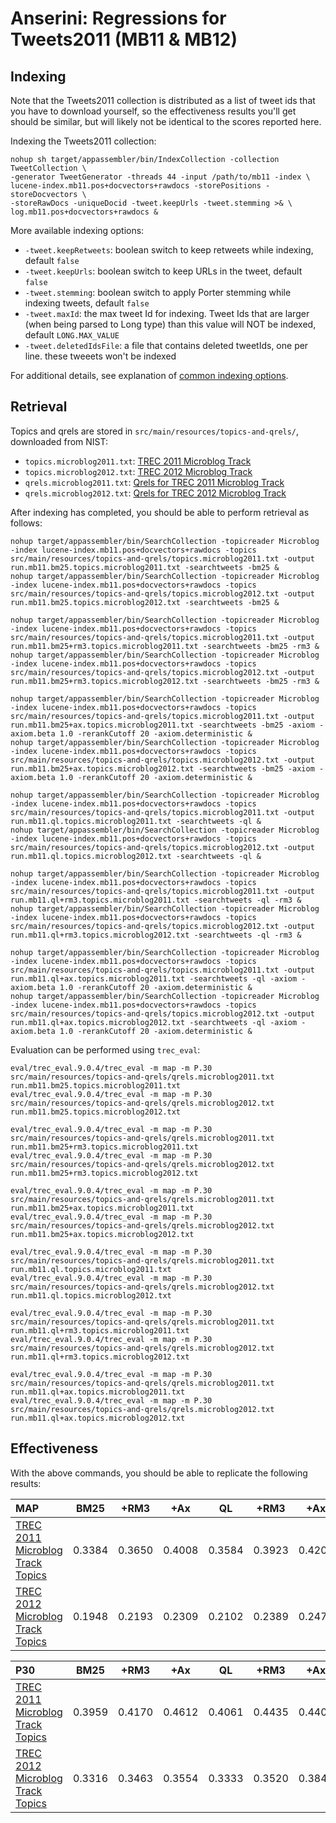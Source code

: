 # Anserini: Regressions for Tweets2011 (MB11 &amp; MB12)

## Indexing

Note that the Tweets2011 collection is distributed as a list of tweet ids that you have to download yourself, so the
effectiveness results you'll get should be similar, but will likely not be identical to the scores reported here.

Indexing the Tweets2011 collection:

```
nohup sh target/appassembler/bin/IndexCollection -collection TweetCollection \
-generator TweetGenerator -threads 44 -input /path/to/mb11 -index \
lucene-index.mb11.pos+docvectors+rawdocs -storePositions -storeDocvectors \
-storeRawDocs -uniqueDocid -tweet.keepUrls -tweet.stemming >& \
log.mb11.pos+docvectors+rawdocs &
```

More available indexing options:
* `-tweet.keepRetweets`: boolean switch to keep retweets while indexing, default `false`
* `-tweet.keepUrls`: boolean switch to keep URLs in the tweet, default `false`
* `-tweet.stemming`: boolean switch to apply Porter stemming while indexing tweets, default `false`
* `-tweet.maxId`: the max tweet Id for indexing. Tweet Ids that are larger (when being parsed to Long type) than this value will NOT be indexed, default `LONG.MAX_VALUE`
* `-tweet.deletedIdsFile`: a file that contains deleted tweetIds, one per line. these tweeets won't be indexed

For additional details, see explanation of [common indexing options](common-indexing-options.md).

## Retrieval

Topics and qrels are stored in `src/main/resources/topics-and-qrels/`, downloaded from NIST:

+ `topics.microblog2011.txt`: [TREC 2011 Microblog Track](https://trec.nist.gov/data/microblog/11/topics.MB1-50.txt)
+ `topics.microblog2012.txt`: [TREC 2012 Microblog Track](https://trec.nist.gov/data/microblog/12/2012.topics.MB51-110.txt)
+ `qrels.microblog2011.txt`: [Qrels for TREC 2011 Microblog Track](https://trec.nist.gov/data/microblog/11/microblog11-qrels)
+ `qrels.microblog2012.txt`: [Qrels for TREC 2012 Microblog Track](https://trec.nist.gov/data/microblog/12/adhoc-qrels)

After indexing has completed, you should be able to perform retrieval as follows:

```
nohup target/appassembler/bin/SearchCollection -topicreader Microblog -index lucene-index.mb11.pos+docvectors+rawdocs -topics src/main/resources/topics-and-qrels/topics.microblog2011.txt -output run.mb11.bm25.topics.microblog2011.txt -searchtweets -bm25 &
nohup target/appassembler/bin/SearchCollection -topicreader Microblog -index lucene-index.mb11.pos+docvectors+rawdocs -topics src/main/resources/topics-and-qrels/topics.microblog2012.txt -output run.mb11.bm25.topics.microblog2012.txt -searchtweets -bm25 &

nohup target/appassembler/bin/SearchCollection -topicreader Microblog -index lucene-index.mb11.pos+docvectors+rawdocs -topics src/main/resources/topics-and-qrels/topics.microblog2011.txt -output run.mb11.bm25+rm3.topics.microblog2011.txt -searchtweets -bm25 -rm3 &
nohup target/appassembler/bin/SearchCollection -topicreader Microblog -index lucene-index.mb11.pos+docvectors+rawdocs -topics src/main/resources/topics-and-qrels/topics.microblog2012.txt -output run.mb11.bm25+rm3.topics.microblog2012.txt -searchtweets -bm25 -rm3 &

nohup target/appassembler/bin/SearchCollection -topicreader Microblog -index lucene-index.mb11.pos+docvectors+rawdocs -topics src/main/resources/topics-and-qrels/topics.microblog2011.txt -output run.mb11.bm25+ax.topics.microblog2011.txt -searchtweets -bm25 -axiom -axiom.beta 1.0 -rerankCutoff 20 -axiom.deterministic &
nohup target/appassembler/bin/SearchCollection -topicreader Microblog -index lucene-index.mb11.pos+docvectors+rawdocs -topics src/main/resources/topics-and-qrels/topics.microblog2012.txt -output run.mb11.bm25+ax.topics.microblog2012.txt -searchtweets -bm25 -axiom -axiom.beta 1.0 -rerankCutoff 20 -axiom.deterministic &

nohup target/appassembler/bin/SearchCollection -topicreader Microblog -index lucene-index.mb11.pos+docvectors+rawdocs -topics src/main/resources/topics-and-qrels/topics.microblog2011.txt -output run.mb11.ql.topics.microblog2011.txt -searchtweets -ql &
nohup target/appassembler/bin/SearchCollection -topicreader Microblog -index lucene-index.mb11.pos+docvectors+rawdocs -topics src/main/resources/topics-and-qrels/topics.microblog2012.txt -output run.mb11.ql.topics.microblog2012.txt -searchtweets -ql &

nohup target/appassembler/bin/SearchCollection -topicreader Microblog -index lucene-index.mb11.pos+docvectors+rawdocs -topics src/main/resources/topics-and-qrels/topics.microblog2011.txt -output run.mb11.ql+rm3.topics.microblog2011.txt -searchtweets -ql -rm3 &
nohup target/appassembler/bin/SearchCollection -topicreader Microblog -index lucene-index.mb11.pos+docvectors+rawdocs -topics src/main/resources/topics-and-qrels/topics.microblog2012.txt -output run.mb11.ql+rm3.topics.microblog2012.txt -searchtweets -ql -rm3 &

nohup target/appassembler/bin/SearchCollection -topicreader Microblog -index lucene-index.mb11.pos+docvectors+rawdocs -topics src/main/resources/topics-and-qrels/topics.microblog2011.txt -output run.mb11.ql+ax.topics.microblog2011.txt -searchtweets -ql -axiom -axiom.beta 1.0 -rerankCutoff 20 -axiom.deterministic &
nohup target/appassembler/bin/SearchCollection -topicreader Microblog -index lucene-index.mb11.pos+docvectors+rawdocs -topics src/main/resources/topics-and-qrels/topics.microblog2012.txt -output run.mb11.ql+ax.topics.microblog2012.txt -searchtweets -ql -axiom -axiom.beta 1.0 -rerankCutoff 20 -axiom.deterministic &

```

Evaluation can be performed using `trec_eval`:

```
eval/trec_eval.9.0.4/trec_eval -m map -m P.30 src/main/resources/topics-and-qrels/qrels.microblog2011.txt run.mb11.bm25.topics.microblog2011.txt
eval/trec_eval.9.0.4/trec_eval -m map -m P.30 src/main/resources/topics-and-qrels/qrels.microblog2012.txt run.mb11.bm25.topics.microblog2012.txt

eval/trec_eval.9.0.4/trec_eval -m map -m P.30 src/main/resources/topics-and-qrels/qrels.microblog2011.txt run.mb11.bm25+rm3.topics.microblog2011.txt
eval/trec_eval.9.0.4/trec_eval -m map -m P.30 src/main/resources/topics-and-qrels/qrels.microblog2012.txt run.mb11.bm25+rm3.topics.microblog2012.txt

eval/trec_eval.9.0.4/trec_eval -m map -m P.30 src/main/resources/topics-and-qrels/qrels.microblog2011.txt run.mb11.bm25+ax.topics.microblog2011.txt
eval/trec_eval.9.0.4/trec_eval -m map -m P.30 src/main/resources/topics-and-qrels/qrels.microblog2012.txt run.mb11.bm25+ax.topics.microblog2012.txt

eval/trec_eval.9.0.4/trec_eval -m map -m P.30 src/main/resources/topics-and-qrels/qrels.microblog2011.txt run.mb11.ql.topics.microblog2011.txt
eval/trec_eval.9.0.4/trec_eval -m map -m P.30 src/main/resources/topics-and-qrels/qrels.microblog2012.txt run.mb11.ql.topics.microblog2012.txt

eval/trec_eval.9.0.4/trec_eval -m map -m P.30 src/main/resources/topics-and-qrels/qrels.microblog2011.txt run.mb11.ql+rm3.topics.microblog2011.txt
eval/trec_eval.9.0.4/trec_eval -m map -m P.30 src/main/resources/topics-and-qrels/qrels.microblog2012.txt run.mb11.ql+rm3.topics.microblog2012.txt

eval/trec_eval.9.0.4/trec_eval -m map -m P.30 src/main/resources/topics-and-qrels/qrels.microblog2011.txt run.mb11.ql+ax.topics.microblog2011.txt
eval/trec_eval.9.0.4/trec_eval -m map -m P.30 src/main/resources/topics-and-qrels/qrels.microblog2012.txt run.mb11.ql+ax.topics.microblog2012.txt

```

## Effectiveness

With the above commands, you should be able to replicate the following results:

MAP                                     | BM25      | +RM3      | +Ax       | QL        | +RM3      | +Ax       |
:---------------------------------------|-----------|-----------|-----------|-----------|-----------|-----------|
[TREC 2011 Microblog Track Topics](http://trec.nist.gov/data/microblog2011.html)| 0.3384    | 0.3650    | 0.4008    | 0.3584    | 0.3923    | 0.4201    |
[TREC 2012 Microblog Track Topics](http://trec.nist.gov/data/microblog2012.html)| 0.1948    | 0.2193    | 0.2309    | 0.2102    | 0.2389    | 0.2474    |


P30                                     | BM25      | +RM3      | +Ax       | QL        | +RM3      | +Ax       |
:---------------------------------------|-----------|-----------|-----------|-----------|-----------|-----------|
[TREC 2011 Microblog Track Topics](http://trec.nist.gov/data/microblog2011.html)| 0.3959    | 0.4170    | 0.4612    | 0.4061    | 0.4435    | 0.4408    |
[TREC 2012 Microblog Track Topics](http://trec.nist.gov/data/microblog2012.html)| 0.3316    | 0.3463    | 0.3554    | 0.3333    | 0.3520    | 0.3842    |



